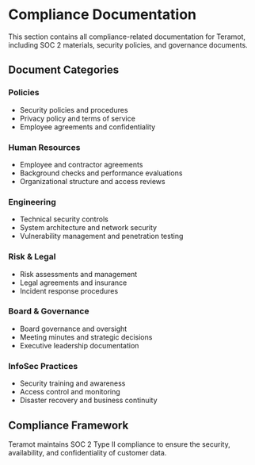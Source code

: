 # Compliance Documentation

This section contains all compliance-related documentation for Teramot, including SOC 2 materials, security policies, and governance documents.

## Document Categories

### Policies
- Security policies and procedures
- Privacy policy and terms of service
- Employee agreements and confidentiality

### Human Resources
- Employee and contractor agreements
- Background checks and performance evaluations
- Organizational structure and access reviews

### Engineering
- Technical security controls
- System architecture and network security
- Vulnerability management and penetration testing

### Risk & Legal
- Risk assessments and management
- Legal agreements and insurance
- Incident response procedures

### Board & Governance
- Board governance and oversight
- Meeting minutes and strategic decisions
- Executive leadership documentation

### InfoSec Practices
- Security training and awareness
- Access control and monitoring
- Disaster recovery and business continuity

## Compliance Framework

Teramot maintains SOC 2 Type II compliance to ensure the security, availability, and confidentiality of customer data.
